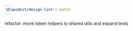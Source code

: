 ```yaml
---
'@lapidist/design-lint': patch
---
```


refactor: move token helpers to shared utils and expand tests
